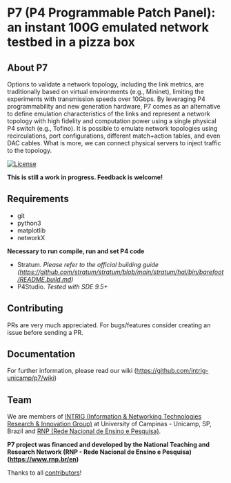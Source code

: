 P7 (P4 Programmable Patch Panel): an instant 100G emulated network testbed in a pizza box
==

## About P7
Options to validate a network topology, including the link metrics, are traditionally based on virtual environments (e.g., Mininet), limiting the experiments with transmission speeds over 10Gbps. By leveraging P4 programmability and new generation hardware, P7 comes as an alternative to define emulation characteristics of the links and represent a network topology with high fidelity and computation power using a single physical P4 switch (e.g., Tofino). It is possible to emulate network topologies using recirculations, port configurations, different match+action tables, and even DAC cables. What is more, we can connect physical servers to inject traffic to the topology.

[![License](https://img.shields.io/badge/License-Apache_2.0-blue.svg)](https://opensource.org/licenses/Apache-2.0)

**This is still a work in progress. Feedback is welcome!**

## Requirements

- git 
- python3
- matplotlib
- networkX

**Necessary to run compile, run and set P4 code**

 - Stratum. *Please refer to the official building guide (https://github.com/stratum/stratum/blob/main/stratum/hal/bin/barefoot/README.build.md)*
 - P4Studio. *Tested with SDE 9.5+*

## Contributing
PRs are very much appreciated. For bugs/features consider creating an issue before sending a PR.

## Documentation
For further information, please read our wiki (https://github.com/intrig-unicamp/p7/wiki)

## Team
We are members of [INTRIG (Information & Networking Technologies Research & Innovation Group)](http://intrig.dca.fee.unicamp.br) at University of Campinas - Unicamp, SP, Brazil and [RNP (Rede Nacional de Ensino e Pesquisa)](https://www.rnp.br/).  

**P7 project was financed and developed by the National Teaching and Research Network (RNP - Rede Nacional de Ensino e Pesquisa) (https://www.rnp.br/en)**  

Thanks to all [contributors](https://github.com/intrig-unicamp/p7/wiki#team)!
